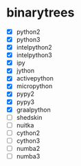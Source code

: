 # binarytrees
- [X] python2
- [X] python3
- [X] intelpython2
- [X] intelpython3
- [X] ipy
- [X] jython
- [X] activepython
- [X] micropython
- [X] pypy2
- [X] pypy3
- [X] graalpython
- [ ] shedskin
- [ ] nuitka
- [ ] cython2
- [ ] cython3
- [ ] numba2
- [ ] numba3
